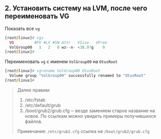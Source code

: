 ## 2. Установить систему на LVM, после чего переименовать VG

Показать все `vg`
```php
[root@linux]# vgs
  VG         #PV #LV #SN Attr   VSize   VFree
  VolGroup00   1   2   0 wz--n- <38.97g    0
[root@linux]#
```
Переименовать `vg` с именем `VolGroup00` на `OtusRoot`
```php
[root@linux]# vgrename VolGroup00 OtusRoot
  Volume group "VolGroup00" successfully renamed to "OtusRoot"
[root@linux]#
```
> Далее правим:
>	1. /etc/fstab
>	2. /etc/default/grub
>	3. /boot/grub2/grub.cfg
> ─ везде заменяем старое название на новое. По ссылкам можно увидеть примеры получившихся файлов.
> 
> Примечание: `/etc/grub2.cfg` ссылка на `/boot/grub2/grub.cfg`
